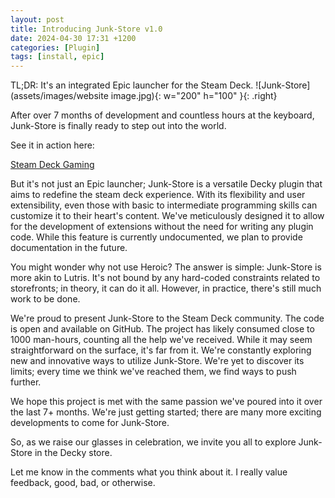 ```yaml
---
layout: post
title: Introducing Junk-Store v1.0
date: 2024-04-30 17:31 +1200
categories: [Plugin]
tags: [install, epic]
---
```


TL;DR: It's an integrated Epic launcher for the Steam Deck. ![Junk-Store](assets/images/website image.jpg){: w="200" h="100" }{: .right}

After over 7 months of development and countless hours at the keyboard, Junk-Store is finally ready to step out into the world.

See it in action here:

[Steam Deck Gaming](https://www.youtube.com/watch?v=u9Z66HMD31Y)

But it's not just an Epic launcher; Junk-Store is a versatile Decky plugin that aims to redefine the steam deck experience. With its flexibility and user extensibility, even those with basic to intermediate programming skills can customize it to their heart's content. We've meticulously designed it to allow for the development of extensions without the need for writing any plugin code. While this feature is currently undocumented, we plan to provide documentation in the future.

You might wonder why not use Heroic? The answer is simple: Junk-Store is more akin to Lutris. It's not bound by any hard-coded constraints related to storefronts; in theory, it can do it all. However, in practice, there's still much work to be done.

We're proud to present Junk-Store to the Steam Deck community. The code is open and available on GitHub. The project has likely consumed close to 1000 man-hours, counting all the help we've received. While it may seem straightforward on the surface, it's far from it. We're constantly exploring new and innovative ways to utilize Junk-Store. We're yet to discover its limits; every time we think we've reached them, we find ways to push further.

We hope this project is met with the same passion we've poured into it over the last 7+ months. We're just getting started; there are many more exciting developments to come for Junk-Store.

So, as we raise our glasses in celebration, we invite you all to explore Junk-Store in the Decky store.

Let me know in the comments what you think about it. I really value feedback, good, bad, or otherwise.
